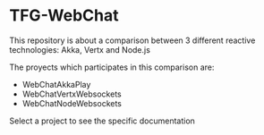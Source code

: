 # TFG-WebChat

This repository is about a comparison between 3 different reactive technologies: Akka, Vertx and Node.js

The proyects which participates in this comparison are:
- WebChatAkkaPlay
- WebChatVertxWebsockets
- WebChatNodeWebsockets


Select a project to see the specific documentation
